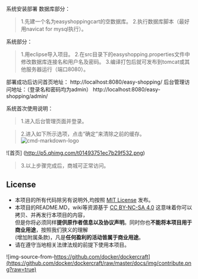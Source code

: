 系统安装部署
数据库部分：

> 1.先建一个名为easyshoppingcart的空数据库。
> 2.执行数据库脚本（最好用navicat for mysql执行）。

系统部分：
> 1.用eclipse导入项目。
> 2.在src目录下的easyshopping.properties文件中修改数据库连接名和用户名及密码。
> 3.编译打包后就可发布到tomcat或其他服务器运行（端口8080）。

部署成功后访问首页地址：
http://localhost:8080/easy-shopping/
后台管理访问地址：（登录名和密码均为admin）
http://localhost:8080/easy-shopping/admin/


系统首次使用说明：
> 1.进入后台管理页面并登录。

> 2.进入如下所示选项，点击“确定”来清除之前的缓存。
![cmd-markdown-logo](http://imgsrc.baidu.com/forum/w%3D580/sign=a7c46a2882d4b31cf03c94b3b7d6276f/ecd45cec8a1363278ff9b358988fa0ec08fac756.jpg)


![首页]
(http://p5.qhimg.com/t01493751ec7b29f532.png)


> 3.以上步骤完成后，商城可正常访问。

## License

- 本项目的所有代码除另有说明外,均按照 [MIT License](http://rem.mit-license.org) 发布。
- 本项目的README.MD，wiki等资源基于 [CC BY-NC-SA 4.0][CC-NC-SA-4.0] 这意味着你可以拷贝、并再发行本项目的内容，<br/>
  但是你将必须同样**提供原作者信息以及协议声明**。同时你也**不能将本项目用于商业用途**，按照我们狭义的理解<br/>
  (增加附属条款)，凡是**任何盈利的活动皆属于商业用途**。
- 请在遵守当地相关法律法规的前提下使用本项目。

![img-source-from-https://github.com/docker/dockercraft](https://github.com/docker/dockercraft/raw/master/docs/img/contribute.png?raw=true)

[github-hosts]: https://raw.githubusercontent.com/racaljk/hosts/master/hosts "hosts on Github"
[CC-NC-SA-4.0]: https://creativecommons.org/licenses/by-nc-sa/4.0/deed.zh
